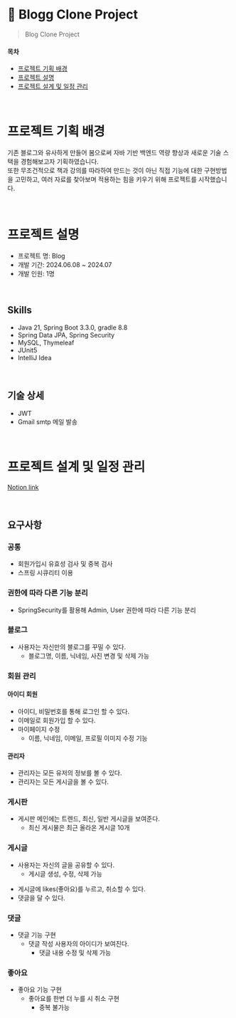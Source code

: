 # 📢 Blogg Clone Project

> Blog Clone Project

#### 목차
- [프로젝트 기획 배경](#프로젝트-기획-배경)
- [프로젝트 설명](#프로젝트-설명)
- [프로젝트 설계 및 일정 관리](#프로젝트-설계-및-일정-관리)
<br>

# 프로젝트 기획 배경
기존 블로그와 유사하게 만들어 봄으로써 자바 기반 백엔드 역량 향상과 새로운 기술 스택을 경험해보고자 기획하였습니다. <br>
또한 무조건적으로 책과 강의를 따라하여 만드는 것이 아닌 직접 기능에 대한 구현방법을 고민하고, 여러 자료를 찾아보며 적용하는 힘을 키우기 위해 프로젝트를 시작했습니다. <br>
<br> <br>

# 프로젝트 설명
- 프로젝트 명: Blog
- 개발 기간: 2024.06.08 ~ 2024.07
- 개발 인원: 1명
<br>

## Skills
- Java 21, Spring Boot 3.3.0, gradle 8.8
- Spring Data JPA, Spring Security
- MySQL, Thymeleaf
- JUnit5
- IntelliJ Idea
<br>

## 기술 상세
- JWT
- Gmail smtp 메일 발송
<br>



# 프로젝트 설계 및 일정 관리
[Notion link](https://www.notion.so/0618-0719-Project-17e41a3c59d348fa98077352f4a94252?pvs=4
)

<br/>


## 요구사항
### 공통
- 회원가입시 유효성 검사 및 중복 검사
- 스프링 시큐리티 이용
<!-- - 로그인 시 JWT accessToken과 refreshToken이 발행된다. 
- 이후 Authorization 헤더에 Bearer {token}을 추가하여 권한을 확인한다.
- OAuth 2.0 깃허브 로그인

### 토큰 관리
- redis로 refreshToken과 로그아웃 된 accessToken을 관리한다.
- refreshToken으로 reissue 요청 시 accessToken을 새로 발행한다.
- 로그아웃 시 해당 refreshTokend을 삭제하고, accessToken에 대한 blackList를 추가하여, 이후 해당 accessToken으로 로그인 할 시 거부되도록 한다.-->


### 권한에 따라 다른 기능 분리
  - SpringSecurity를 활용해 Admin, User 권한에 따라 다른 기능 분리

### 블로그
  - 사용자는 자신만의 블로그를 꾸밀 수 있다.
    - 블로그명, 이름, 닉네임, 사진 변경 및 삭제 가능

### 회원 관리
#### 아이디 회원
  - 아이디, 비밀번호를 통해 로그인 할 수 있다.
  - 이메일로 회원가입 할 수 있다.
  - 마이페이지 수정
    - 이름, 닉네임, 이메일, 프로필 이미지 수정 기능
<!--    - 회원가입 시 인증 메일이 발송되고, 메일 인증을 완료되어야지만 서비스를 이용할 수 있다.
    - 이메일 발송 시에 5초 정도의 시간이 소요되므로 비동기로 처리한다.
    - 이메일 인증 기한은 24시간이다. 기한 내에 인증하지 못한 경우 새로운 인증 키로 재발송한다.
 #### 깃허브 회원
  - KAKAO
  - /login-page에서 소셜 로그인을 통해 회원가입, 로그인 할 수 있다.
  - 처음 로그인 시에는 회원가입이 되고, 이후에는 로그인이 된다.
-->

#### 관리자 
  - 관리자는 모든 유저의 정보를 볼 수 있다.
  - 관리자는 모든 게시글을 볼 수 있다.


### 게시판
  - 게시판 메인에는 트렌드, 최신, 일반 게시글을 보여준다.
    - 최신 게시물은 최근 올라온 게시글 10개
<!--    - 일반 게시물은 최근 20개의 게시물(페이징 처리) -->

### 게시글
  - 사용자는 자신의 글을 공유할 수 있다.
     - 게시글 생성, 수정, 삭제 가능
  <!--- 게시글 조회 시 views(조회수)가 1씩 증가한다.
     - 한번 유저가 조회 시 30분간 다시 조회수를 올릴 수 없도록 한다. --->
  - 게시글에 likes(좋아요)를 누르고, 취소할 수 있다.
  - 댓글을 달 수 있다.

### 댓글
  - 댓글 기능 구현
    - 댓글 작성 사용자의 아이디가 보여진다.
      - 댓글 내용 수정 및 삭제 가능
   
### 좋아요 
  - 좋아요 기능 구현
     - 좋아요를 한번 더 누를 시 취소 구현
       - 중복 불가능
<!--
# 3. 구조 및 설계
## 인증
- 로그인 시 JWT accessToken과 refreshToken이 발행된다.
- 이후 `Authorization` 헤더에 `Bearer {token}`을 추가하여 권한을 확인한다.

## 토큰 관리
- redis로 refreshToken과 로그아웃 된 accessToken을 관리한다.
- refreshToken으로 reissue 요청 시 accessToken을 새로 발행한다.
- 로그아웃 시 해당 refreshTokend을 삭제하고, accessToken에 대한 blackList를 추가하여, 이후 해당 accessToken으로 로그인 할 시 거부되도록 한다. 

## 회원 관리
### 이메일 회원
- 아이디, 이메일, 비밀 번호를 통해 로그인 할 수 있다.
  - 회원가입 시 인증 메일이 발송되고, 메일 인증을 완료되어야지만 서비스를 이용할 수 있다.
  - 이메일 발송 시에 5초 정도의 시간이 소요되므로 `비동기`로 처리한다.
  - 이메일 인증 기한은 24시간이다. 기한 내에 인증하지 못한 경우 새로운 인증 키로 재발송한다.

### 사용자 블로그
- 사용자는 자신만의 블로그를 꾸밀 수 있다.
  - 블로그명, 이름, 닉네임, 사진 변경 및 삭제 가능

## 게시글 만들
### 블로그 게시판
- 게시판 메인에는 hot 게시글 10개와, 일반 게시글을 보여준다.
  - hot 게시물은 최근 24시간 내에 좋아요를 가장 많이 받은 10개의 게시물
  - 일반 게시물은 최근 20개의 게시물(페이징 처리)
 
### 블로그 게시글
- 사용자는 자신의 글을 공유할 수 있다.
  - 게시글 생성, 수정, 삭제 가능
- 게시글 조회 시 views(조회수)가 1씩 증가한다.
  - 한번 유저가 조회 시 30분간 다시 조회수를 올릴 수 없도록 한다.
- 게시글에 likes(좋아요)를 누르고, 취소할 수 있다.
- 사용자의 게시글을 확인하고 댓글을 달 수 있다.

- 
- 권한에 따라 다른 기능 분리
    - SpringSecurity를 활용해 Admin, User 권한에 따라 다른 기능 분리
- 게시판
     - User, Class 관련 CRUD API 개발, 조회수, 페이징 및 검색 처리
- 사용자
    -  Security 회원가입 및 로그인, JWT를 이용하여 AccessToken, Refresh Token 발급
    -  회원정보 수정, 회원가입시 유효성 검사 및 중복 검사
    -  OAuth 2.0 깃허브, 구글, 네이버 로그인
- 로그인 세션을 이용한 ROLE 별로 사용자와 관리자 페이지 렌더링
- 사용자
    - 사용자 페이지, 게시글 CRUD, 마이페이지, 글 관리
- 관리자
    - 마이페이지, 게시글 수정 및 삭제, 회원 정지, 회원 조회
<br><br>
<br> <br>
-->



<!-- 기능 추가 // AWS배포, AWS S3에 이미지 저장 기능 구현 -->
